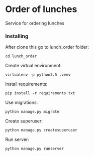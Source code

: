 # Order of lunches

Service for ordering lunches

### Installing

After clone this go to lunch_order folder:

```
cd lunch_order
```

Create virtual environment:
```
virtualenv -p python3.5 .venv
```

Install requirements:
```
pip install -r requirements.txt
```

Use migrations:
```
python manage.py migrate
```

Create superuser:
```
python manage.py createsuperuser
```

Run server:
```
python manage.py runserver
```